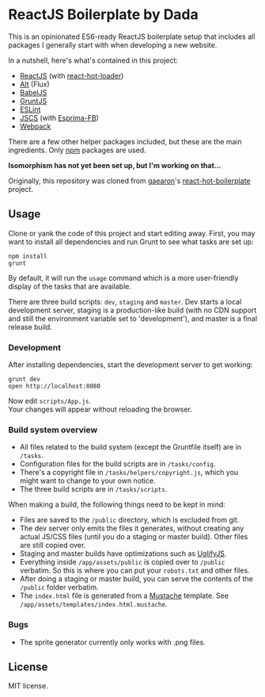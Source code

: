 ReactJS Boilerplate by Dada
===========================

This is an opinionated ES6-ready ReactJS boilerplate setup that includes all
packages I generally start with when developing a new website.

In a nutshell, here's what's contained in this project:

* [ReactJS](https://facebook.github.io/react/)
  (with [react-hot-loader](https://github.com/gaearon/react-hot-loader))
* [Alt](http://alt.js.org/) (Flux)
* [BabelJS](http://babeljs.io/)
* [GruntJS](http://gruntjs.com/)
* [ESLint](http://eslint.org/)
* [JSCS](http://jscs.info/) (with [Esprima-FB](https://www.npmjs.com/package/esprima-fb))
* [Webpack](http://webpack.github.io/)

There are a few other helper packages included, but these are the main
ingredients. Only [npm](https://www.npmjs.com/) packages are used.

**Isomorphism has not yet been set up, but I'm working on that...**

Originally, this repository was cloned from
[gaearon](https://github.com/gaearon/)'s
[react-hot-boilerplate](https://github.com/gaearon/react-hot-boilerplate)
project.


Usage
-----

Clone or yank the code of this project and start editing away. First,
you may want to install all dependencies and run Grunt to see what
tasks are set up:

```
npm install
grunt
```

By default, it will run the `usage` command which is a more user-friendly
display of the tasks that are available.

There are three build scripts: `dev`, `staging` and `master`. Dev starts a
local development server, staging is a production-like build (with no
CDN support and still the environment variable set to 'development'),
and master is a final release build.


### Development

After installing dependencies, start the development server to get working:

```
grunt dev
open http://localhost:8080
```

Now edit `scripts/App.js`.  
Your changes will appear without reloading the browser.


### Build system overview

* All files related to the build system (except the Gruntfile itself)
  are in `/tasks`.
* Configuration files for the build scripts are in `/tasks/config`.
* There's a copyright file in `/tasks/helpers/copyright.js`, which you might
  want to change to your own notice.
* The three build scripts are in `/tasks/scripts`.

When making a build, the following things need to be kept in mind:

* Files are saved to the `/public` directory, which is excluded from git.
* The dev server only emits the files it generates, without creating any
  actual JS/CSS files (until you do a staging or master build). Other files
  are still copied over.
* Staging and master builds have optimizations such as
  [UglifyJS](https://github.com/mishoo/UglifyJS).
* Everything inside `/app/assets/public` is copied over to `/public` verbatim.
  So this is where you can put your `robots.txt` and other files.
* After doing a staging or master build, you can serve the contents of the
  `/public` folder verbatim.
* The `index.html` file is generated from a
  [Mustache](http://mustache.github.io/) template. See
  `/app/assets/templates/index.html.mustache`.


### Bugs

* The sprite generator currently only works with .png files.


License
-------

MIT license.
